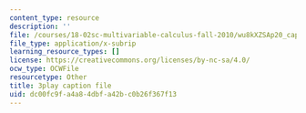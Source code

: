 ```yaml
---
content_type: resource
description: ''
file: /courses/18-02sc-multivariable-calculus-fall-2010/wu8kXZSAp20_captions.vtt
file_type: application/x-subrip
learning_resource_types: []
license: https://creativecommons.org/licenses/by-nc-sa/4.0/
ocw_type: OCWFile
resourcetype: Other
title: 3play caption file
uid: dc00fc9f-a4a8-4dbf-a42b-c0b26f367f13
---
```

